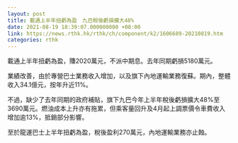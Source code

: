 ```yaml
---
layout: post
title: 載通上半年扭虧為盈　九巴稅後虧損擴大48%
date: 2021-08-19 18:39:07.000000000 +08:00
link: https://news.rthk.hk/rthk/ch/component/k2/1606689-20210819.htm
categories: rthk
---
```


載通上半年扭虧為盈，賺2020萬元，不派中期息。去年同期虧損5180萬元。

業績改善，由於專營巴士業務收入增加，以及旗下內地運輸業務復蘇。期內，整體收入34.1億元，按年升近11%。

不過，缺少了去年同期的政府補貼，旗下九巴今年上半年稅後虧損擴大48%至3690萬元。燃油成本上升亦有拖累，但乘客量回升及4月起上調票價令車費收入增加逾13%，抵銷部分影響。

至於龍運巴士上半年扭虧為盈，稅後盈利270萬元，內地運輸業務亦止蝕。
